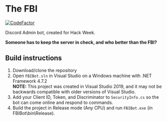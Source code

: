 # The FBI

[![CodeFactor](https://www.codefactor.io/repository/github/josedolf-staller/fbibot/badge)](https://www.codefactor.io/repository/github/josedolf-staller/fbibot)

Discord Admin bot, created for Hack Week.

**Someone has to keep the server in check, and who better than the FBI?**

## Build instructions
1. Download/clone the repository
2. Open `FBIBot.sln` in Visual Studio on a Windows machine with .NET Framework 4.7.2  
**NOTE:** This project was created in Visual Studio 2019, and it may not be backwards compatible with older versions of Visual Studio.
3. Add your Client ID, Token, and Discriminator to `SecurityInfo.cs` so the bot can come online and respond to commands.
4. Build the project in Release mode (Any CPU) and run `FBIBot.exe` (in FBIBot\bin\Release).
